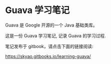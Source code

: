 # Guava 学习笔记

Guava 是 Google 开源的一个 Java 基础类库。

这是一份 Guava 学习笔记, 记录 Guava 的学习过程.

笔记发布于 gitbook，请点击下面的链接阅读:

https://skyao.gitbooks.io/learning-guava/


